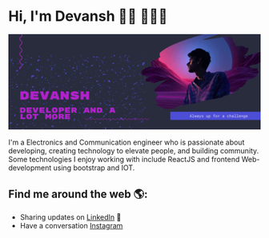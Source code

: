 # Hi, I'm Devansh 👋🏾 👩🏾‍💻

<img src="https://raw.githubusercontent.com/Devansh252/Devansh252/master/Devansh.png" alt="banner that says Devansh developer">

I'm a Electronics and Communication engineer who is passionate about developing, creating technology to elevate people, and building community. Some technologies I enjoy working with include ReactJS and frontend Web-development using bootstrap and IOT.


## Find me around the web 🌎:

- Sharing updates on <a href="https://www.linkedin.com/in/devansh-shukla-433956169/">LinkedIn</a> 💼
- Have a conversation  <a href="https://www.instagram.com/i.am.devansh/"> Instagram </a>

